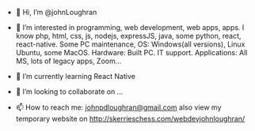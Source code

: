 - 👋 Hi, I’m @johnLoughran
- 👀 I’m interested in programming, web development, web apps, apps. 
I know php, html, css, js, nodejs, expressJS, java, some python, react, react-native. 
Some PC maintenance, OS: Windows(all versions), Linux Ubuntu, some MacOS. 
Hardware: Built PC. 
IT support. Applications: All MS, lots of legacy apps, Zoom...

- 🌱 I’m currently learning React Native
- 💞️ I’m looking to collaborate on ...
- 📫 How to reach me: johnpdloughran@gmail.com also view my temporary website on http://skerrieschess.com/webdevjohnloughran/

<!---
johnLoughran/johnLoughran is a ✨ special ✨ repository because its `README.md` (this file) appears on your GitHub profile.
You can click the Preview link to take a look at your changes.
--->
